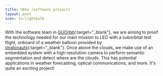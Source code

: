 ```yaml
---
title: Ukko (software project)
layout: post
icon: fa-lightbulb
---
```

With the software team in [GUOrbit](https://guorbit.co.uk){:target="_blank"}, we are aiming to proof the technology needed for our main mission to LEO with a suborbital test flight, onboard of a weather balloon provided by [stratonauts](https://www.stratonauts.org/){:target="_blank"}. Once above the clouds, we make use of an embedded system with a high resolution camera to perform semantic segmentation
and detect where are the clouds. This has potential applications in weather forecasting, optical communications, and more. It's quite an exciting project!
